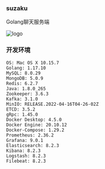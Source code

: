 ### suzaku

Golang聊天服务端

![logo](assets/images/suzaku.jpg)

### 开发环境

```
OS: Mac OS X 10.15.7
Golang: 1.17.10
MySQL: 8.0.29
MongoDB: 5.0.9
Redis: 6.2.7
Java: 1.8.0_265
Zookeeper: 3.6.3
Kafka: 3.1.0
MinIO: RELEASE.2022-04-16T04-26-02Z
ETCD: 3.5.2
gRpc: 1.45.0
Docker Desktop: 4.5.0
Docker Engine: 20.10.12
Docker-Compose: 1.29.2
Prometheus: 2.36.2
Grafana: 9.0.1
Elasticsearch: 8.2.3
Kibana: 8.2.3
Logstash: 8.2.3
Filebeat: 8.2.3
```